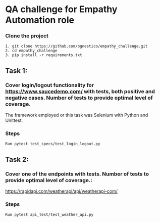 # QA challenge for Empathy Automation role

### Clone the project

```shell
1. git clone https://github.com/bgnestico/empathy_challenge.git
2. cd empathy_challenge
3. pip install -r requirements.txt
```

## Task 1:
### Cover login/logout functionality for https://www.saucedemo.com/ with tests, both positive and negative cases. Number of tests to provide optimal level of coverage.

The framework employed or this task was Selenium with Python and Unittest.

### Steps

```shell
Run pytest test_specs/test_login_logout.py
```

## Task 2: 
### Cover one of the endpoints with tests. Number of tests to provide optimal level of coverage.:
https://rapidapi.com/weatherapi/api/weatherapi-com/

### Steps

```shell
Run pytest api_test/test_weather_api.py
```
